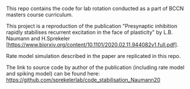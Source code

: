 This repo contains the code for lab rotation conducted as a part of BCCN masters course curriculum. 

This project is a reproduction of the publication "Presynaptic inhibition rapidly stabilises recurrent excitation in the face of plasticity" by L.B. Naumann and H.Sprekeler       [https://www.biorxiv.org/content/10.1101/2020.02.11.944082v1.full.pdf]. 


Rate model simulation described in the paper are replicated in this repo. 

The link to source code by author of the publication (including rate model and spiking model) can be found here: https://github.com/sprekelerlab/code_stabilisation_Naumann20


